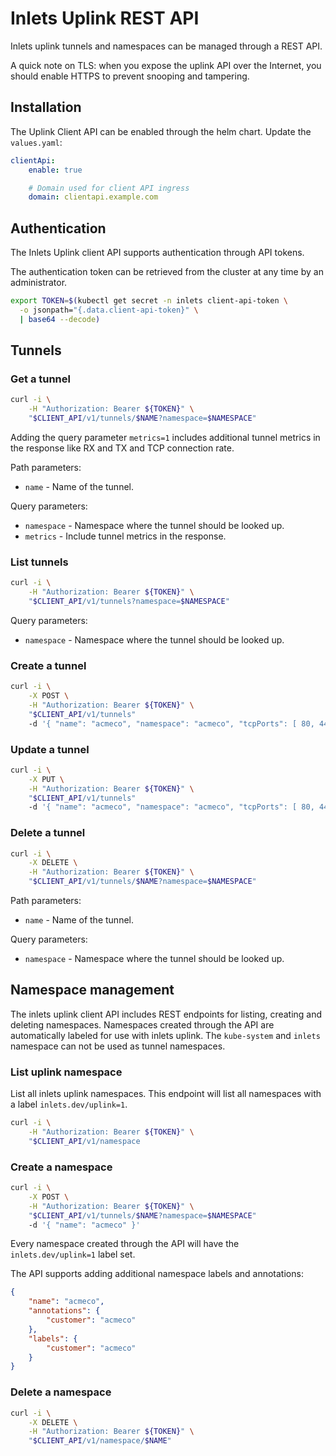 # Inlets Uplink REST API

Inlets uplink tunnels and namespaces can be managed through a REST API.

A quick note on TLS: when you expose the uplink API over the Internet, you should enable HTTPS to prevent snooping and tampering.

## Installation

The Uplink Client API can be enabled through the helm chart. Update the `values.yaml`:

```yaml
clientApi:
    enable: true

    # Domain used for client API ingress
    domain: clientapi.example.com
```

## Authentication

The Inlets Uplink client API supports authentication through API tokens.

The authentication token can be retrieved from the cluster at any time by an administrator.

```sh
export TOKEN=$(kubectl get secret -n inlets client-api-token \
  -o jsonpath="{.data.client-api-token}" \
  | base64 --decode)
```

## Tunnels

### Get a tunnel

```sh
curl -i \
    -H "Authorization: Bearer ${TOKEN}" \
    "$CLIENT_API/v1/tunnels/$NAME?namespace=$NAMESPACE"
```

Adding the query parameter `metrics=1` includes additional tunnel metrics in the response like RX and TX and TCP connection rate.

Path parameters:

* `name` - Name of the tunnel.

Query parameters:

* `namespace` - Namespace where the tunnel should be looked up.
* `metrics` - Include tunnel metrics in the response.

### List tunnels

```sh
curl -i \
    -H "Authorization: Bearer ${TOKEN}" \
    "$CLIENT_API/v1/tunnels?namespace=$NAMESPACE"
```

Query parameters:

* `namespace` - Namespace where the tunnel should be looked up.

### Create a tunnel

```sh
curl -i \
    -X POST \
    -H "Authorization: Bearer ${TOKEN}" \
    "$CLIENT_API/v1/tunnels"
    -d '{ "name": "acmeco", "namespace": "acmeco", "tcpPorts": [ 80, 443 ]  }'
```

### Update a tunnel

```sh
curl -i \
    -X PUT \
    -H "Authorization: Bearer ${TOKEN}" \
    "$CLIENT_API/v1/tunnels"
    -d '{ "name": "acmeco", "namespace": "acmeco", "tcpPorts": [ 80, 443, 4222 ] }'
```

### Delete a tunnel

```sh
curl -i \
    -X DELETE \
    -H "Authorization: Bearer ${TOKEN}" \
    "$CLIENT_API/v1/tunnels/$NAME?namespace=$NAMESPACE"
```

Path parameters:

* `name` - Name of the tunnel.

Query parameters:

* `namespace` - Namespace where the tunnel should be looked up.


## Namespace management

The inlets uplink client API includes REST endpoints for listing, creating and deleting namespaces. Namespaces created through the API are automatically labeled for use with inlets uplink.
The `kube-system` and `inlets` namespace can not be used as tunnel namespaces.

### List uplink namespace

List all inlets uplink namespaces. This endpoint will list all namespaces with a label `inlets.dev/uplink=1`.

```sh
curl -i \
    -H "Authorization: Bearer ${TOKEN}" \
    "$CLIENT_API/v1/namespace
```

### Create a namespace

```sh
curl -i \
    -X POST \
    -H "Authorization: Bearer ${TOKEN}" \
    "$CLIENT_API/v1/tunnels/$NAME?namespace=$NAMESPACE"
    -d '{ "name": "acmeco" }'
```

Every namespace created through the API will have the `inlets.dev/uplink=1` label set.

The API supports adding additional namespace labels and annotations:

```json
{
    "name": "acmeco",
    "annotations": {
        "customer": "acmeco"
    },
    "labels": {
        "customer": "acmeco"
    }
}
```

### Delete a namespace

```sh
curl -i \
    -X DELETE \
    -H "Authorization: Bearer ${TOKEN}" \
    "$CLIENT_API/v1/namespace/$NAME"
```